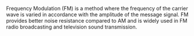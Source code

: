 Frequency Modulation (FM) is a method where the frequency of the carrier wave is varied in accordance with the amplitude of the message signal. FM provides better noise resistance compared to AM and is widely used in FM radio broadcasting and television sound transmission.

